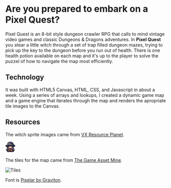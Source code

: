 # Are you prepared to embark on a Pixel Quest?
Pixel Quest is an 8-bit style dungeon crawler RPG that calls to mind vintage video games and classic Dungeons & Dragons adventures. In **Pixel Quest** you stear a little witch through a set of trap filled dungeon mazes, trying to pick up the key to the dungeon before you run out of health. There is one health potion available on each map and it's up to the player to solve the puzzel of how to navigate the map most efficiently.

## Technology
It was built with HTML5 Canvas, HTML, CSS, and Javascript in about a week. Using a series of arrays and lookups, I created a dynamic game map and a game engine that iterates through the map and renders the apropriate tile images to the Canvas.

## Resources

The witch sprite images came from [VX Resource Planet](https://vxresource.wordpress.com/2013/02/19/a-witch-for-rpg-maker-vx-ace/).

![Witch](/images/witch2.png)

The tiles for the map came from [The Game Asset Mine](https://thegameassetsmine.com/product/pixel-art-top-down-dungeon-level-2/).

![Tiles](https://thegameassetsmine.com/wp-content/uploads/2018/04/Top-Down-dungeon-stage-2-Cover.jpg)

Font is [Pixelar by Graviton](https://www.fonts.com/font/graviton/pixelar?QueryFontType=Web&src=GoogleWebFonts).


